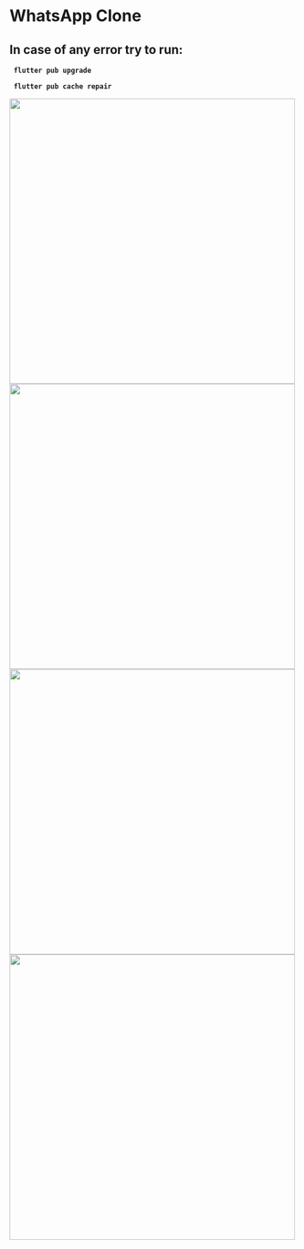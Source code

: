 # WhatsApp Clone
## In case of any error try to run: 
<p> <b> <code> flutter pub upgrade </code> </b> </p>
<p> <b> <code> flutter pub cache repair </code> </b> </p>


<div class="d-flex">
    <img src="https://github.com/NafilHaroon/imagesPath/blob/5bb969695809000ca565222806bc7ba8dc59adb9/whatsapp.status.jpeg?raw=true" height="500"/>
    <img src="https://github.com/NafilHaroon/imagesPath/blob/main/whatsapp.call.jpeg?raw=true" height="500"/>
    <img src="https://github.com/NafilHaroon/imagesPath/blob/main/whatsapp.chat.jpeg?raw=true" height="500"/>
  <img src="https://github.com/NafilHaroon/imagesPath/blob/main/whatsapp.profile.jpeg?raw=true" height="500"/>
</div>

